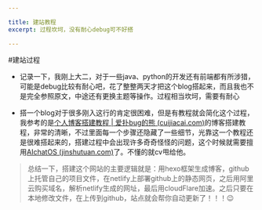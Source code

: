 ```yaml
---

title: 建站教程
excerpt: 过程坎坷，没有耐心debug可不好搭

---
```


#建站过程

- 记录一下，我刚上大二，对于一些java、python的开发还有前端都有所涉猎，可能是debug比较有耐心吧，花了整整两天才把这个blog搭起来，而且我也不是完全参照原文，中途还有更换主题等操作。过程相当坎坷，需要有耐心

- 搭一个blog对于很多刚入这行的肯定很困难，但是有教程就会简化这个过程，我参考的是[个人博客搭建教程 | 爱扑bug的熊 (cuijiacai.com)](https://blog.cuijiacai.com/blog-building/)的博客搭建教程，非常的清晰，不过里面每一个步骤还隐藏了一些细节，光靠这一个教程还是很难搭起来的，搭建过程中会出现许多奇奇怪怪的问题，这个时候就需要擅用[AIchatOS (jinshutuan.com)](https://chat2.jinshutuan.com/#/chat/1696922105444)了。不懂的就cv甩给他。



> 总结一下，搭建这个网站的主要逻辑就是：用hexo框架生成博客，github上托管自己的项目文件，在netlify上部署github上的静态网页，之后用阿里云购买域名，解析netlify生成的网址，最后用cloudFlare加速。之后只要在本地修改文件，在上传到github，站点就会帮你自动更新了！！！😉



